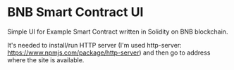 # BNB Smart Contract UI

Simple UI for Example Smart Contract written in Solidity on BNB blockchain.


It's needed to install/run HTTP server (I'm used http-server: https://www.npmjs.com/package/http-server) and then go to address where the site is available.
